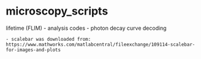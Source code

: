 # microscopy_scripts

lifetime (FLIM)
    - analysis codes
    - photon decay curve decoding

    - scalebar was downloaded from: https://www.mathworks.com/matlabcentral/fileexchange/109114-scalebar-for-images-and-plots
